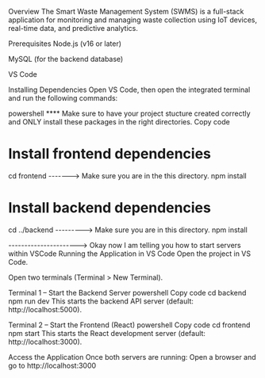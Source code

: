 Overview
The Smart Waste Management System (SWMS) is a full-stack application for monitoring and managing waste collection using IoT devices, real-time data, and predictive analytics.

Prerequisites
Node.js (v16 or later)

MySQL (for the backend database)

VS Code

Installing Dependencies
Open VS Code, then open the integrated terminal and run the following commands:

powershell **** Make sure to have your project stucture created correctly and ONLY install these packages in the right directories. 
Copy code
# Install frontend dependencies
cd frontend  -------> Make sure you are in the this directory. 
npm install

# Install backend dependencies
cd ../backend ---------> Make sure you are in this directory. 
npm install

----------------------> Okay now I am telling you how to start servers within VSCode 
Running the Application in VS Code
Open the project in VS Code.

Open two terminals (Terminal > New Terminal).

Terminal 1 – Start the Backend Server
powershell
Copy code
cd backend
npm run dev
This starts the backend API server (default: http://localhost:5000).

Terminal 2 – Start the Frontend (React)
powershell
Copy code
cd frontend
npm start
This starts the React development server (default: http://localhost:3000).

Access the Application
Once both servers are running:
Open a browser and go to http://localhost:3000

